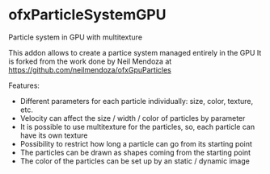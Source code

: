 # ofxParticleSystemGPU
Particle system in GPU with multitexture

This addon allows to create a partice system managed entirely in the GPU
It is forked from the work done by Neil Mendoza at https://github.com/neilmendoza/ofxGpuParticles

Features:

- Different parameters for each particle individually: size, color, texture, etc.
- Velocity can affect the size / width / color of particles by parameter
- It is possible to use multitexture for the particles, so, each particle can have its own texture
- Possibility to restrict how long a particle can go from its starting point
- The particles can be drawn as shapes coming from the starting point
- The color of the particles can be set up by an static / dynamic image
